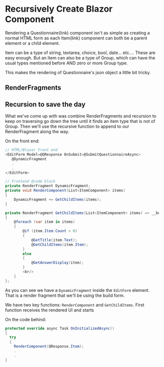 # Recursively Create Blazor Component

Rendering a Questionnaire(link) component isn't as simple as creating a normal HTML form as each Item(link) component can both be a parent element or a child element. 

Item can be a type of string, textarea, choice, bool, date... etc.... These are easy enough. But an Item can also be a type of Group, which can have the usual types mentioned before AND zero or more Group type.

This makes the rendering of Questionnaire's json object a little bit tricky.

## RenderFragments


## Recursion to save the day

What we've come up with was combine RenderFragments and recursion to keep on traversing go down the tree until it finds an item type that is not of Group. Then we'll use the recursive function to append to our RenderFragment along the way.

On the front end:

``` C#
// HTML/Blazor Front end
<EditForm Model=@QResponse OnSubmit=@SubmitQuestionnaireAsync>
   @DynamicFragment
   .
   .
</EditForm>

// Frontend @code block
private RenderFragment DynamicFragment;
private void RenderComponent(List<ItemComponent> items)
{
    DynamicFragment += GetChildItems(items);       
}

private RenderFragment GetChildItems(List<ItemComponent> items) => __builder =>
{
    @foreach (var item in items)
    {
        @if (item.Item.Count > 0)
        {
            @GetTitle(item.Text);
            @GetChildItems(item.Item);
        }
        else
        {
            @GetAnswerDisplay(item);
        }
        <br/>
    }
};
```

As you can see we have a `DynamicFragment` inside the `EditForm` element. That is a render fragment that we'll be using the build form.

We have two key functions: `RenderComponent` and `GetChildItems`. First function receives the rendered UI and starts 


On the code behind:

``` C#
protected override async Task OnInitializedAsync()
{
  try
  {
    RenderComponent(QResponse.Item);
    .
    .
}
```



